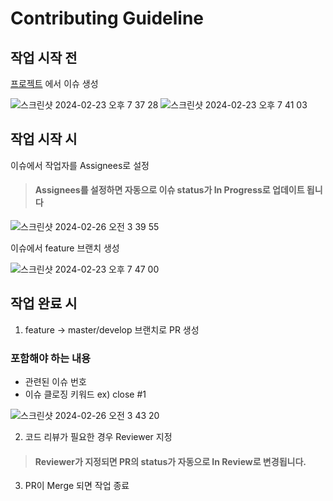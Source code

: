 # Contributing Guideline

## 작업 시작 전
[프로젝트](https://github.com/orgs/slavest/projects/2) 에서 이슈 생성

![스크린샷 2024-02-23 오후 7 37 28](https://github.com/slavest/slavseat/assets/46806498/4402ec08-0bd5-4ec5-8c03-2366db489d42)
![스크린샷 2024-02-23 오후 7 41 03](https://github.com/slavest/slavseat/assets/46806498/3c1d23c3-d397-4cfd-b32e-52022e8c961c)

## 작업 시작 시
이슈에서 작업자를 Assignees로 설정
> #### Assignees를 설정하면 자동으로 이슈 status가 In Progress로 업데이트 됩니다

![스크린샷 2024-02-26 오전 3 39 55](https://github.com/slavest/slavseat/assets/46806498/296b9d9e-7edf-41f2-9f3f-7a04b37496f4)

이슈에서 feature 브랜치 생성

![스크린샷 2024-02-23 오후 7 47 00](https://github.com/slavest/slavseat/assets/46806498/b39d59e4-c984-4921-96ff-413a3c91040e)

## 작업 완료 시
1. feature -> master/develop 브랜치로 PR 생성

### 포함해야 하는 내용
- 관련된 이슈 번호
- 이슈 클로징 키워드 ex) close #1

![스크린샷 2024-02-26 오전 3 43 20](https://github.com/slavest/slavseat/assets/46806498/50e10e65-1e4e-4262-941c-759b5dd132bd)


2. 코드 리뷰가 필요한 경우 Reviewer 지정
> #### Reviewer가 지정되면 PR의 status가 자동으로 In Review로 변경됩니다.


3. PR이 Merge 되면 작업 종료
